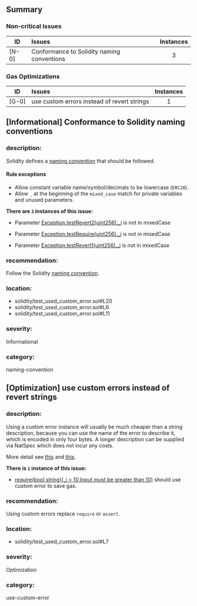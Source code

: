 ## Summary 

### Non-critical Issues

|ID|Issues|Instances|
|---|:---|:---:|
| [N-0] | Conformance to Solidity naming conventions | 3 |


### Gas Optimizations

|ID|Issues|Instances|
|---|:---|:---:|
| [G-0] | use custom errors instead of revert strings | 1 |



## [Informational] Conformance to Solidity naming conventions

### description:

Solidity defines a [naming convention](https://solidity.readthedocs.io/en/v0.4.25/style-guide.html#naming-conventions) that should be followed.
#### Rule exceptions
- Allow constant variable name/symbol/decimals to be lowercase (`ERC20`).
- Allow `_` at the beginning of the `mixed_case` match for private variables and unused parameters.

**There are `3` instances of this issue:**

- Parameter [Exception.testRevert2(uint256)._i](solidity/test_used_custom_error.sol#L20) is not in mixedCase

- Parameter [Exception.testRequire(uint256)._i](solidity/test_used_custom_error.sol#L6) is not in mixedCase

- Parameter [Exception.testRevert1(uint256)._i](solidity/test_used_custom_error.sol#L11) is not in mixedCase


### recommendation:
Follow the Solidity [naming convention](https://solidity.readthedocs.io/en/v0.4.25/style-guide.html#naming-conventions).

### location:
- solidity/test_used_custom_error.sol#L20
- solidity/test_used_custom_error.sol#L6
- solidity/test_used_custom_error.sol#L11

### severity:
Informational

### category:
naming-convention

## [Optimization] use custom errors instead of revert strings

### description:

Using a custom error instance will usually be much cheaper than a string description, because you can use the name of the error to describe it, which is encoded in only four bytes. A longer description can be supplied via NatSpec which does not incur any costs.

More detail see [this](https://gist.github.com/0xxfu/712f7965446526f8c5bc53a91d97a215) and [this](https://docs.soliditylang.org/en/latest/control-structures.html#revert).


**There is `1` instance of this issue:**

- [require(bool,string)(_i > 10,Input must be greater than 10)](solidity/test_used_custom_error.sol#L7) should use custom error to save gas.


### recommendation:

Using custom errors replace `require` or `assert`.


### location:
- solidity/test_used_custom_error.sol#L7

### severity:
Optimization

### category:
use-custom-error
